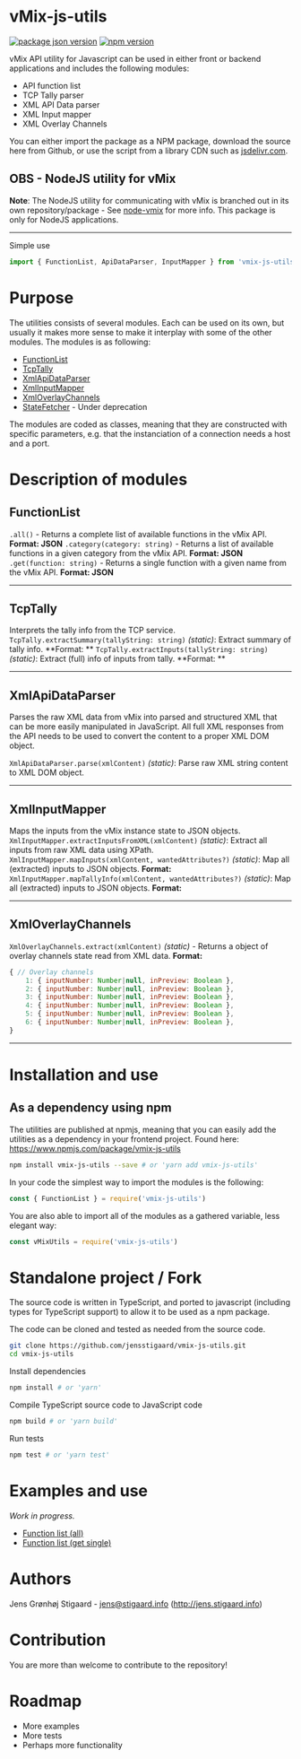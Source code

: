 # vMix-js-utils

[![package json version](https://img.shields.io/github/package-json/v/jensstigaard/vmix-js-utils.svg)](https://www.github/jensstigaard/vmix-js-utils)
[![npm version](https://badge.fury.io/js/vmix-js-utils.svg)](https://www.npmjs.com/package/vmix-js-utils)

vMix API utility for Javascript can be used in either front or backend applications and includes the following modules:
- API function list
- TCP Tally parser
- XML API Data parser
- XML Input mapper
- XML Overlay Channels

You can either import the package as a NPM package, download the source here from Github, or use the script from a library CDN such as [jsdelivr.com](https://www.jsdelivr.com/package/npm/vmix-js-utils).

## OBS - NodeJS utility for vMix
**Note**: The NodeJS utility for communicating with vMix is branched out in its own repository/package - See [node-vmix](https://github.com/jensstigaard/node-vmix) for more info. This package is only for NodeJS applications.

---
Simple use
```javascript
import { FunctionList, ApiDataParser, InputMapper } from 'vmix-js-utils'

```

# Purpose
The utilities consists of several modules. Each can be used on its own, but usually it makes more sense to make it interplay with some of the other modules.
The modules is as following:
 - [FunctionList](#functionlist)
 - [TcpTally](#tcptally)
 - [XmlApiDataParser](#xmlapidataparser)
 - [XmlInputMapper](#xmlinputmapper)
 - [XmlOverlayChannels](#xml-overlay-channels)
 - [StateFetcher](#statefetcher) - Under deprecation

The modules are coded as classes, meaning that they are constructed with specific parameters, e.g. that the instanciation of a connection needs a host and a port. 

# Description of modules

## FunctionList
`.all()` - Returns a complete list of available functions in the vMix API. **Format: JSON**
`.category(category: string)` - Returns a list of available functions in a given category from the vMix API. **Format: JSON**
`.get(function: string)` - Returns a single function with a given name from the vMix API. **Format: JSON**

---

## TcpTally
Interprets the tally info from the TCP service.
`TcpTally.extractSummary(tallyString: string)` *(static)*: Extract summary of tally info. **Format: **
`TcpTally.extractInputs(tallyString: string)` *(static)*: Extract (full) info of inputs from tally. **Format: **

---

## XmlApiDataParser
Parses the raw XML data from vMix into parsed and structured XML that can be more easily manipulated in JavaScript.
All full XML responses from the API needs to be used to convert the content to a proper XML DOM object.

`XmlApiDataParser.parse(xmlContent)` *(static)*: Parse raw XML string content to XML DOM object.

---

## XmlInputMapper
Maps the inputs from the vMix instance state to JSON objects.
`XmlInputMapper.extractInputsFromXML(xmlContent)` *(static)*: Extract all inputs from raw XML data using XPath.
`XmlInputMapper.mapInputs(xmlContent, wantedAttributes?)` *(static)*: Map all (extracted) inputs to JSON objects. **Format:**
`XmlInputMapper.mapTallyInfo(xmlContent, wantedAttributes?)` *(static)*: Map all (extracted) inputs to JSON objects. **Format:**

---


## XmlOverlayChannels
`XmlOverlayChannels.extract(xmlContent)` *(static)* - Returns a object of overlay channels state read from XML data. **Format:**
```javascript
{ // Overlay channels
	1: { inputNumber: Number|null, inPreview: Boolean },
	2: { inputNumber: Number|null, inPreview: Boolean },
	3: { inputNumber: Number|null, inPreview: Boolean },
	4: { inputNumber: Number|null, inPreview: Boolean },
	5: { inputNumber: Number|null, inPreview: Boolean },
	6: { inputNumber: Number|null, inPreview: Boolean },
}
```

---


# Installation and use

## As a dependency using npm
The utilities are published at npmjs, meaning that you can easily add the utilities as a dependency in your frontend project.
Found here: https://www.npmjs.com/package/vmix-js-utils
```sh
npm install vmix-js-utils --save # or 'yarn add vmix-js-utils'
```

In your code the simplest way to import the modules is the following:

```javascript
const { FunctionList } = require('vmix-js-utils')

```

You are also able to import all of the modules as a gathered variable, less elegant way:

```javascript
const vMixUtils = require('vmix-js-utils')


```


# Standalone project / Fork
The source code is written in TypeScript, and ported to javascript (including types for TypeScript support) to allow it to be used as a npm package.

The code can be cloned and tested as needed from the source code.

```sh
git clone https://github.com/jensstigaard/vmix-js-utils.git
cd vmix-js-utils
```
Install dependencies
```sh
npm install # or 'yarn'
```
Compile TypeScript source code to JavaScript code
```sh
npm build # or 'yarn build'
```
Run tests
```sh
npm test # or 'yarn test'
```


# Examples and use
*Work in progress.*
- [Function list (all)](./examples/function-list-all.js)
- [Function list (get single)](./examples/function-list-get.js)


# Authors
Jens Grønhøj Stigaard - <jens@stigaard.info> (http://jens.stigaard.info)


# Contribution
You are more than welcome to contribute to the repository!


# Roadmap
 - More examples
 - More tests
 - Perhaps more functionality
